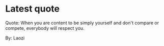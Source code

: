 # Latest quote 

Quote: When you are content to be simply yourself and don't compare or compete, everybody will respect you. 

By: Laozi